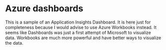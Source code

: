 # Azure dashboards

This is a sample of an Application Insights Dashboard. It is here just for completeness because I would advise to use Azure Workbooks instead. It seems like Dashboards was just a first attempt of Microsoft to visualize data. Workbooks are much more powerful and have better ways to visualize the data.


